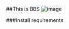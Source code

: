 ##This is BBS 
![image](https://github.com/zouyapeng/Image/blob/master/bbs_readme.png)

###Install requirements

